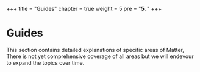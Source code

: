 +++
title = "Guides"
chapter = true
weight = 5
pre = "<b>5. </b>"
+++

# Guides

This section contains detailed explanations of specific areas of Matter, There is not yet comprehensive coverage of all areas but we will endevour to expand the topics over time.


